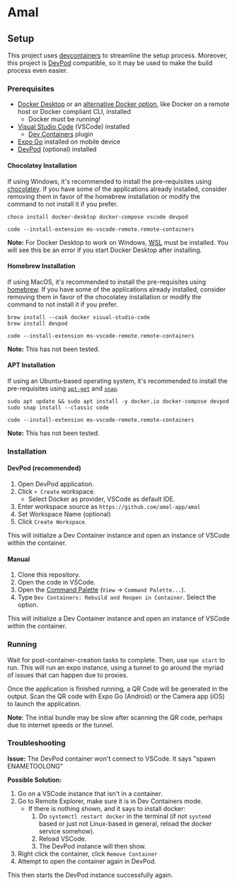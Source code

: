 # Amal

## Setup

This project uses [devcontainers](https://containers.dev/) to streamline the setup process. Moreover, this project 
is [DevPod](https://devpod.sh/) compatible, so it may be used to make the build process even easier.

### Prerequisites

- [Docker Desktop](https://www.docker.com/products/docker-desktop) or an 
[alternative Docker option](https://code.visualstudio.com/remote/advancedcontainers/docker-options), like Docker on a remote host or 
Docker compliant CLI, installed
  - Docker must be running!
- [Visual Studio Code](https://code.visualstudio.com/) (VSCode) installed
  - [Dev Containers](https://aka.ms/vscode-remote/download/containers) plugin
- [Expo Go](https://expo.dev/client) installed on mobile device
- [DevPod](https://devpod.sh/) (optional) installed

#### Chocolatey Installation

If using Windows, it's recommended to install the pre-requisites using [chocolatey](https://community.chocolatey.org/). If you have some of the applications already installed, consider removing them in favor of the homebrew installation or modify the command to not install it if you prefer.

```
choco install docker-desktop docker-compose vscode devpod

code --install-extension ms-vscode-remote.remote-containers
```

**Note:** For Docker Desktop to work on Windows, [WSL](https://learn.microsoft.com/en-us/windows/wsl/install) must be installed. You will see this be an error if you start Docker Desktop after installing.

#### Homebrew Installation

If using MacOS, it's recommended to install the pre-requisites using [homebrew](https://brew.sh/). If you have some of the applications already installed, consider removing them in favor of the chocolatey installation or modify the command to not install it if you prefer.

```
brew install --cask docker visual-studio-code
brew install devpod

code --install-extension ms-vscode-remote.remote-containers
```

**Note:** This has not been tested.

#### APT Installation

If using an Ubuntu-based operating system, it's recommended to install the pre-requisites using [`apt-get`](https://ubuntu.com/server/docs/package-management) and [`snap`](https://snapcraft.io/).

```
sudo apt update && sudo apt install -y docker.io docker-compose devpod
sudo snap install --classic code

code --install-extension ms-vscode-remote.remote-containers
```

**Note:** This has not been tested.

### Installation

#### DevPod (recommended)

1. Open DevPod application.
2. Click `+ Create` workspace.
    - Select Docker as provider, VSCode as default IDE.
3. Enter workspace source as `https://github.com/amal-app/amal`
4. Set Workspace Name (optional)
5. Click `Create Workspace`.

This will initialize a Dev Container instance and open an instance of VSCode within the container.

#### Manual

1. Clone this repository.
2. Open the code in VSCode.
3. Open the [Command Palette](https://code.visualstudio.com/docs/getstarted/userinterface#_command-palette) (`View` -> `Command Palette...`).
4. Type `Dev Containers: Rebuild and Reopen in Container`. Select the option.

This will initialize a Dev Container instance and open an instance of VSCode within the container.

### Running

Wait for post-container-creation tasks to complete. Then, use `npm start` to run. This will run an expo instance, using a tunnel to go around the myriad of issues that can happen due to proxies.

Once the application is finished running, a QR Code will be generated in the output. Scan the QR code with Expo Go (Android) or the Camera app (iOS) to launch the application.

**Note**: The initial bundle may be slow after scanning the QR code, perhaps due to internet speeds or the tunnel.

### Troubleshooting

**Issue:** The DevPod container won't connect to VSCode. It says "spawn ENAMETOOLONG"

**Possible Solution:** 
1. Go on a VSCode instance that isn't in a container.
2. Go to Remote Explorer, make sure it is in Dev Containers mode. 
    - If there is nothing shown, and it says to install docker:
        1. Do `systemctl restart docker` in the terminal (if not `systemd` based or just not Linux-based in general, reload the docker service somehow).
        2. Reload VSCode. 
        3. The DevPod instance will then show. 
3. Right click the container, click `Remove Container` 
4. Attempt to open the container again in DevPod. 

This then starts the DevPod instance successfully again.
